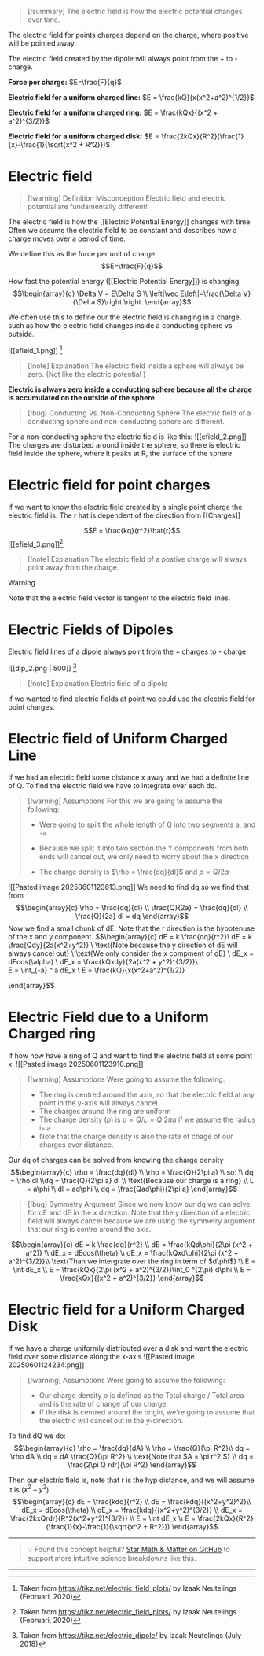 
>[!summary]
The electric field is how the electric potential changes over time.
>
The electric field for points charges depend on the charge, where positive will be pointed away.
>
The electric field created by the dipole will always point from the + to - charge.
>
**Force per charge:**
$E=\frac{F}{q}$
>
**Electric field for a uniform charged line:**
$E = \frac{kQ}{x(x^2+a^2)^{1/2}}$
>
**Electric field for a uniform charged ring:**
$E = \frac{kQx}{(x^2 + a^2)^{3/2}}$
>
**Electric field for a uniform charged disk:**
$E = \frac{2kQx}{R^2}(\frac{1}{x}-\frac{1}{\sqrt{x^2 + R^2}})$

# Electric field 
> [!warning] Definition Misconception 
Electric field and electric potential are fundamentally different! 

The electric field is how the [[Electric Potential Energy]] changes with time. Often we assume the electric field to be constant and describes how a charge moves over a period of time.

We define this as the force per unit of charge:
$$E=\frac{F}{q}$$

How fast the potential energy ([[Electric Potential Energy]]) is changing 
$$\begin{array}{c}
\Delta V = E\Delta S \\ 
\left|\vec E\left|=\frac{\Delta V}{\Delta S}\right.\right.
\end{array}$$

We often use this to define our the electric field is changing in a charge, such as how the electric field changes inside a conducting sphere vs outside.

![[efield_1.png]]
[^1]
>[!note] Explanation
The electric field inside a sphere will always be zero. (Not like the electric potential )

**Electric is always zero inside a conducting sphere because all the charge is accumulated on the outside of the sphere.** 

>[!bug] Conducting Vs. Non-Conducting Sphere
The electric field of a conducting sphere and non-conducting sphere are different.
>
For a non-conducting sphere the electric field is like this:
![[efield_2.png]]
The charges are disturbed around inside the sphere, so there is electric field inside the sphere, where it peaks at R, the surface of the sphere.

# Electric field for point charges
If we want to know the electric field created by a single point charge the electric field is. The r hat is dependent of the direction from [[Charges]]

$$E = \frac{kq}{r^2}\hat{r}$$
![[efield_3.png]][^1]
>[!note] Explanation
The electric field of a postive charge will always point away from the charge.

>[!warning]
Note that the electric field vector is tangent to the electric field lines.

# Electric Fields of Dipoles
Electric field lines of a dipole always point from the + charges to - charge.

![[dip_2.png | 500]]
[^2]
>[!note] Explanation
Electric field of a dipole

If we wanted to find electric fields at point we could use the electric field for point charges.

# Electric field of Uniform Charged Line
If we had an electric field some distance x away and we had a definite line of Q. To find the electric field we have to integrate over each dq.

>[!warning] Assumptions 
For this we are going to assume the following:
>- Were going to spilt the whole length of Q into two segments a, and -a.
>- Because we spilt it into two section the Y components from both ends will cancel out, we only need to worry about the x direction
>
>- The charge density is $\rho = \frac{dq}{dl}$ and $\rho = Q / 2a$

![[Pasted image 20250601123613.png]]
We need to find dq so we find that from
$$\begin{array}{c} 
\rho = \frac{dq}{dl} \\ 
\frac{Q}{2a} = \frac{dq}{dl} \\ 
\frac{Q}{2a} dl = dq
\end{array}$$
Now we find a small chunk of dE.
Note that the r direction is the hypotenuse of the x and y component.
$$\begin{array}{c} 
dE = k \frac{dq}{r^2}\\
dE = k \frac{Qdy}{2a(x^2+y^2)} \\ 
\text{Note because the y direction of dE will always cancel out} \\ 
\text{We only consider the x compment of dE} \\ 
dE_x = dEcos(\alpha) \\ 
dE_x = \frac{kQxdy}{2a(x^2 + y^2)^{3/2}}\\\
E = \int_{-a} ^ a dE_x  \\ 
E = \frac{kQ}{x(x^2+a^2)^{1/2}}

\end{array}$$
# Electric Field due to a Uniform Charged ring
If how now have a ring of Q and want to find the electric field at some point x. 
![[Pasted image 20250601123910.png]]

>[!warning] Assumptions 
Were going to assume the following:
>- The ring is centred around the axis, so that the electric field at any point in the y-axis will always cancel. 
>- The charges around the ring are uniform
>- The charge density ($\rho$) is $\rho = Q / L = Q \ 2\pi a$ if we assume the radius is a 
>- Note that the charge density is also the rate of chage of our charges over distance.

Our dq of charges can be solved from knowing the charge density
$$\begin{array}{c} 
\rho = \frac{dq}{dl} \\ 
\rho = \frac{Q}{2\pi a} \\ 
so:
\\ 
dq = \rho dl \\dq = \frac{Q}{2\pi a} dl \\
\text{Because our charge is a ring} \\ 
L = a\phi \\ 
dl = ad\phi \\ 
dq = \frac{Qad\phi}{2\pi a}
\end{array}$$

>[!bug] Symmetry Argument 
Since we now know our dq we can solve for dE and dE in the x direction. Note that the y direction of a electric field will always cancel because we are using the symmetry argument that our ring is centre around the axis.

$$\begin{array}{c}
dE = k \frac{dq}{r^2} \\ 
dE = \frac{kQd\phi}{2\pi (x^2 + a^2)} \\
dE_x = dEcos(\theta) \\ 
dE_x = \frac{kQxd\phi}{2\pi (x^2 + a^2)^{3/2}}\\ 
\text{Than we intergrate over the ring in term of $d\phi$} \\ 
E = \int dE_x \\ 
E = \frac{kQx}{2\pi (x^2 + a^2)^{3/2}}\int_0 ^{2\pi} d\phi \\ 
E = \frac{kQx}{(x^2 + a^2)^{3/2}}
\end{array}$$

# Electric field for a Uniform Charged Disk
If we have a charge uniformly distributed over a disk and want the electric field over some distance along the x-axis
![[Pasted image 20250601124234.png]]

>[!warning] Assumptions 
Were going to assume the following:
>- Our charge density $\rho$ is defined as the Total charge / Total area and is the rate of change of our charge.
>- If the disk is centred around the origin, we're going to assume that the electric will cancel out in the y-direction.

To find dQ we do:
$$\begin{array}{c}
\rho = \frac{dq}{dA} \\ 
\rho = \frac{Q}{\pi R^2}\\
dq = \rho dA  \\ 
dq = dA \frac{Q}{\pi R^2} \\ 
\text{Note that $A = \pi r^2 $} \\ 
dq = \frac{2\pi Q rdr}{\pi R^2}
\end{array}$$

Then our electric field is, note that r is the hyp distance, and we will assume it is ($x^2 +y^2$)
$$\begin{array}{c} 
dE = \frac{kdq}{r^2}  \\ 
dE = \frac{kdq}{(x^2+y^2)^2}\\
dE_x = dEcos(\theta) \\ 
dE_x = \frac{kdq}{(x^2+y^2)^{3/2}} \\ 
dE_x = \frac{2kxQrdr}{R^2(x^2+y^2)^{3/2}} \\ 
E = \int dE_x \\
E = \frac{2kQx}{R^2}(\frac{1}{x}-\frac{1}{\sqrt{x^2 + R^2}})
\end{array}$$


[^1]: Taken from https://tikz.net/electric_field_plots/ by Izaak Neutelings (Februari, 2020)

[^2]: Taken from https://tikz.net/electric_dipole/ by Izaak Neutelings (July 2018)

---

> 💡 Found this concept helpful? [Star Math & Matter on GitHub](https://github.com/rajeevphysics/Obsidan-MathMatter) to support more intuitive science breakdowns like this.

---
